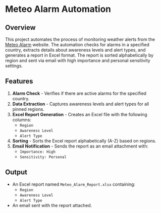 # Meteo Alarm Automation

## Overview
This project automates the process of monitoring weather alerts from the [Meteo Alarm](https://meteoalarm.org/en/live/) website. The automation checks for alarms in a specified country, extracts details about awareness levels and alert types, and generates a report in Excel format. The report is sorted alphabetically by region and sent via email with high importance and personal sensitivity settings.

## Features
1. **Alarm Check** - Verifies if there are active alarms for the specified country.
2. **Data Extraction** - Captures awareness levels and alert types for all pinned regions.
3. **Excel Report Generation** - Creates an Excel file with the following columns:
   - `Region`
   - `Awareness Level`
   - `Alert Type`
4. **Sorting** - Sorts the Excel report alphabetically (A-Z) based on regions.
5. **Email Notification** - Sends the report as an email attachment with:
   - `Importance: High`
   - `Sensitivity: Personal`

## Output
- An Excel report named `Meteo_Alarm_Report.xlsx` containing:
  - `Region`
  - `Awareness Level`
  - `Alert Type`
- An email sent with the report attached.



